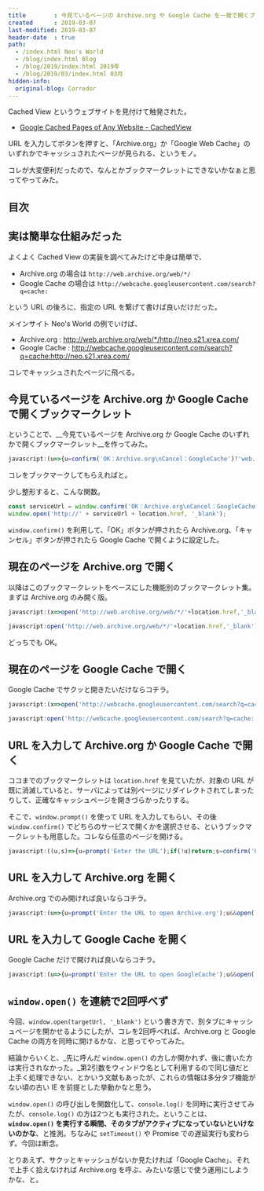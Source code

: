 ```yaml
---
title        : 今見ているページの Archive.org や Google Cache を一発で開くブックマークレット
created      : 2019-03-07
last-modified: 2019-03-07
header-date  : true
path:
  - /index.html Neo's World
  - /blog/index.html Blog
  - /blog/2019/index.html 2019年
  - /blog/2019/03/index.html 03月
hidden-info:
  original-blog: Corredor
---
```


Cached View というウェブサイトを見付けて触発された。

- [Google Cached Pages of Any Website - CachedView](http://cachedview.com/)

URL を入力してボタンを押すと、「Archive.org」か「Google Web Cache」のいずれかでキャッシュされたページが見られる、というモノ。

コレが大変便利だったので、なんとかブックマークレットにできないかなぁと思ってやってみた。

## 目次

## 実は簡単な仕組みだった

よくよく Cached View の実装を調べてみたけど中身は簡単で、

- Archive.org の場合は `http://web.archive.org/web/*/`
- Google Cache の場合は `http://webcache.googleusercontent.com/search?q=cache:`

という URL の後ろに、指定の URL を繋げて書けば良いだけだった。

メインサイト Neo's World の例でいけば、

- Archive.org : <http://web.archive.org/web/*/http://neo.s21.xrea.com/>
- Google Cache : <http://webcache.googleusercontent.com/search?q=cache:http://neo.s21.xrea.com/>

コレでキャッシュされたページに飛べる。

## 今見ているページを Archive.org か Google Cache で開くブックマークレット

ということで、__今見ているページを Archive.org か Google Cache のいずれかで開くブックマークレット__を作ってみた。

```javascript
javascript:(u=>{u=confirm('OK：Archive.org\nCancel：GoogleCache')?'web.archive.org/web/*/':'webcache.googleusercontent.com/search?q=cache:';open('http://'+u+location.href,'_blank')})();
```

コレをブックマークしてもらえればと。

少し整形すると、こんな関数。

```javascript
const serviceUrl = window.confirm('OK：Archive.org\nCancel：GoogleCache') ? 'web.archive.org/web/*/' : 'webcache.googleusercontent.com/search?q=cache:';
window.open('http://' + serviceUrl + location.href, '_blank');
```

`window.confirm()` を利用して、「OK」ボタンが押されたら Archive.org、「キャンセル」ボタンが押されたら Google Cache で開くように設定した。

## 現在のページを Archive.org で開く

以降はこのブックマークレットをベースにした機能別のブックマークレット集。まずは Archive.org のみ開く版。

```javascript
javascript:(x=>open('http://web.archive.org/web/*/'+location.href,'_blank'))();

javascript:open('http://web.archive.org/web/*/'+location.href,'_blank');
```

どっちでも OK。

## 現在のページを Google Cache で開く

Google Cache でサクッと開きたいだけならコチラ。

```javascript
javascript:(x=>open('http://webcache.googleusercontent.com/search?q=cache:'+location.href,'_blank'))();

javascript:open('http://webcache.googleusercontent.com/search?q=cache:'+location.href,'_blank');
```

## URL を入力して Archive.org か Google Cache で開く

ココまでのブックマークレットは `location.href` を見ていたが、対象の URL が既に消滅していると、サーバによっては別ページにリダイレクトされてしまったりして、正確なキャッシュページを開きづらかったりする。

そこで、`window.prompt()` を使って URL を入力してもらい、その後 `window.confirm()` でどちらのサービスで開くかを選択させる、というブックマークレットも用意した。コレなら任意のページを開ける。

```javascript
javascript:((u,s)=>{u=prompt('Enter the URL');if(!u)return;s=confirm('OK：Archive.org\nCancel：GoogleCache')?'web.archive.org/web/*/':'webcache.googleusercontent.com/search?q=cache:';open('http://'+s+u,'_blank')})();
```

## URL を入力して Archive.org を開く

Archive.org でのみ開ければ良いならコチラ。

```javascript
javascript:(u=>{u=prompt('Enter the URL to open Archive.org');u&&open('http://web.archive.org/web/*/'+u,'_blank')})();
```

## URL を入力して Google Cache を開く

Google Cache だけで開ければ良いならコチラ。

```javascript
javascript:(u=>{u=prompt('Enter the URL to open GoogleCache');u&&open('http://webcache.googleusercontent.com/search?q=cache:'+u,'_blank')})();
```

## `window.open()` を連続で2回呼べず

今回、`window.open(targetUrl, '_blank')` という書き方で、別タブにキャッシュページを開かせるようにしたが、コレを2回呼べれば、Archive.org と Google Cache の両方を同時に開けるかな、と思ってやってみた。

結論からいくと、_先に呼んだ `window.open()` の方しか開かれず、後に書いた方は実行されなかった。_第2引数をウィンドウ名として利用するので同じ値だと上手く処理できない、とかいう文献もあったが、これらの情報は多分タブ機能がない頃の古い IE を前提とした挙動かなと思う。

`window.open()` の呼び出しを関数化して、`console.log()` を同時に実行させてみたが、`console.log()` の方は2つとも実行された。ということは、__`window.open()` を実行する瞬間、そのタブがアクティブになっていないといけないのかな__、と推測。ちなみに `setTimeout()` や Promise での遅延実行も変わらず。今回は断念。

とりあえず、サクッとキャッシュがないか見たければ「Google Cache」、それで上手く拾えなければ Archive.org を呼ぶ、みたいな感じで使う運用にしようかな、と。
